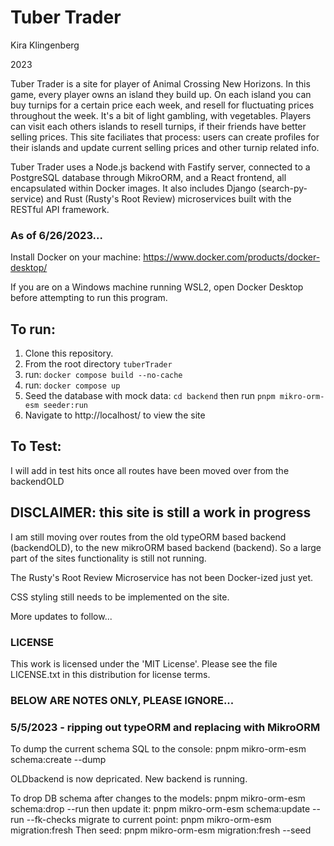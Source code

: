 
# Tuber Trader

Kira Klingenberg

2023

Tuber Trader is a site for player of Animal Crossing New Horizons.
In this game, every player owns an island they build up.
On each island you can buy turnips for a certain price each week, and resell for fluctuating prices throughout the week.
It's a bit of light gambling, with vegetables.
Players can visit each others islands to resell turnips, if their friends have better selling prices.
This site faciliates that process: users can create profiles for their islands and update current selling prices and other turnip related info.

Tuber Trader uses a Node.js backend with Fastify server, connected to a PostgreSQL database through MikroORM, and a React frontend, all encapsulated within Docker images.
It also includes Django (search-py-service) and Rust (Rusty's Root Review) microservices built with the RESTful API framework.


### As of 6/26/2023...

Install Docker on your machine: https://www.docker.com/products/docker-desktop/

If you are on a Windows machine running WSL2, open Docker Desktop before attempting to run this program.

## To run:

1. Clone this repository.
2. From the root directory ```tuberTrader```
2. run: ```docker compose build --no-cache```
3. run: ```docker compose up```
4. Seed the database with mock data: 
```cd backend```
then run ```pnpm mikro-orm-esm seeder:run```
4. Navigate to http://localhost/ to view the site


## To Test:

I will add in test hits once all routes have been moved over from the backendOLD
## DISCLAIMER: this site is still a work in progress

I am still moving over routes from the old typeORM based backend (backendOLD), to the new mikroORM based backend (backend). So a large part of the sites functionality is still not running. 

The Rusty's Root Review Microservice has not been Docker-ized just yet.

CSS styling still needs to be implemented on the site.

More updates to follow...


### LICENSE

This work is licensed under the 'MIT License'. Please see the file LICENSE.txt in this distribution for license terms.

### BELOW ARE NOTES ONLY, PLEASE IGNORE...
### 5/5/2023 - ripping out typeORM and replacing with MikroORM

To dump the current schema SQL to the console: pnpm mikro-orm-esm schema:create --dump

OLDbackend is now depricated. New backend is running.

To drop DB schema after changes to the models: pnpm mikro-orm-esm schema:drop --run
then update it: pnpm mikro-orm-esm schema:update --run --fk-checks
migrate to current point: pnpm mikro-orm-esm migration:fresh
Then seed: pnpm mikro-orm-esm migration:fresh --seed

